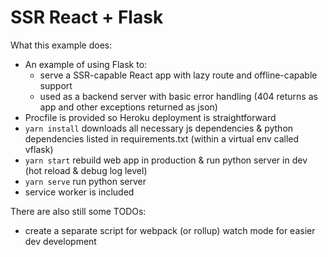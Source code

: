 # SSR React + Flask

What this example does:

- An example of using Flask to:
  - serve a SSR-capable React app with lazy route and offline-capable support
  - used as a backend server with basic error handling (404 returns as app and other exceptions returned as json)
- Procfile is provided so Heroku deployment is straightforward
- `yarn install` downloads all necessary js dependencies & python dependencies listed in requirements.txt (within a virtual env called vflask)
- `yarn start` rebuild web app in production & run python server in dev (hot reload & debug log level)
- `yarn serve` run python server
- service worker is included

There are also still some TODOs:

- create a separate script for webpack (or rollup) watch mode for easier dev development
